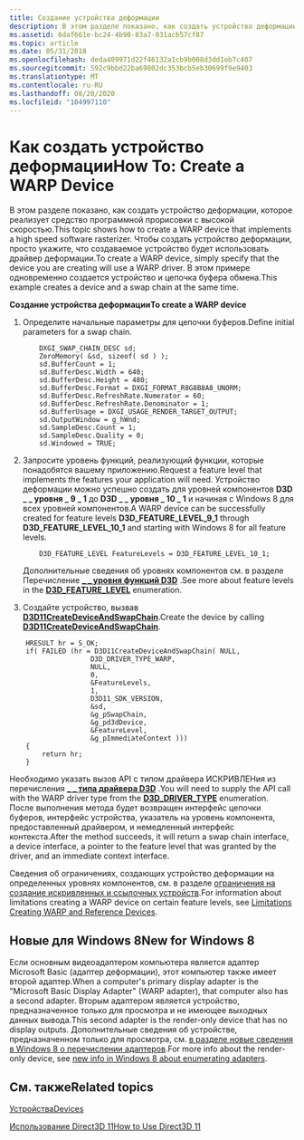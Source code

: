 ```yaml
---
title: Создание устройства деформации
description: В этом разделе показано, как создать устройство деформации, которое реализует средство программной прорисовки с высокой скоростью.
ms.assetid: 6daf661e-bc24-4b90-83a7-031acb57cf87
ms.topic: article
ms.date: 05/31/2018
ms.openlocfilehash: deda409971d22f46132a1cb9b008d3dd1eb7c407
ms.sourcegitcommit: 592c9bbd22ba69802dc353bcb5eb30699f9e9403
ms.translationtype: MT
ms.contentlocale: ru-RU
ms.lasthandoff: 08/20/2020
ms.locfileid: "104997110"
---
```

# <a name="how-to-create-a-warp-device"></a><span data-ttu-id="6797a-103">Как создать устройство деформации</span><span class="sxs-lookup"><span data-stu-id="6797a-103">How To: Create a WARP Device</span></span>

<span data-ttu-id="6797a-104">В этом разделе показано, как создать устройство деформации, которое реализует средство программной прорисовки с высокой скоростью.</span><span class="sxs-lookup"><span data-stu-id="6797a-104">This topic shows how to create a WARP device that implements a high speed software rasterizer.</span></span> <span data-ttu-id="6797a-105">Чтобы создать устройство деформации, просто укажите, что создаваемое устройство будет использовать драйвер деформации.</span><span class="sxs-lookup"><span data-stu-id="6797a-105">To create a WARP device, simply specify that the device you are creating will use a WARP driver.</span></span> <span data-ttu-id="6797a-106">В этом примере одновременно создается устройство и цепочка буфера обмена.</span><span class="sxs-lookup"><span data-stu-id="6797a-106">This example creates a device and a swap chain at the same time.</span></span>

<span data-ttu-id="6797a-107">**Создание устройства деформации**</span><span class="sxs-lookup"><span data-stu-id="6797a-107">**To create a WARP device**</span></span>

1.  <span data-ttu-id="6797a-108">Определите начальные параметры для цепочки буферов.</span><span class="sxs-lookup"><span data-stu-id="6797a-108">Define initial parameters for a swap chain.</span></span>
    ```
        DXGI_SWAP_CHAIN_DESC sd;
        ZeroMemory( &sd, sizeof( sd ) );
        sd.BufferCount = 1;
        sd.BufferDesc.Width = 640;
        sd.BufferDesc.Height = 480;
        sd.BufferDesc.Format = DXGI_FORMAT_R8G8B8A8_UNORM;
        sd.BufferDesc.RefreshRate.Numerator = 60;
        sd.BufferDesc.RefreshRate.Denominator = 1;
        sd.BufferUsage = DXGI_USAGE_RENDER_TARGET_OUTPUT;
        sd.OutputWindow = g_hWnd;
        sd.SampleDesc.Count = 1;
        sd.SampleDesc.Quality = 0;
        sd.Windowed = TRUE;
    ```

    

2.  <span data-ttu-id="6797a-109">Запросите уровень функций, реализующий функции, которые понадобятся вашему приложению.</span><span class="sxs-lookup"><span data-stu-id="6797a-109">Request a feature level that implements the features your application will need.</span></span> <span data-ttu-id="6797a-110">Устройство деформации можно успешно создать для уровней компонентов **D3D \_ \_ уровня \_ 9 \_ 1** до **D3D \_ \_ уровня \_ 10 \_ 1** и начиная с Windows 8 для всех уровней компонентов.</span><span class="sxs-lookup"><span data-stu-id="6797a-110">A WARP device can be successfully created for feature levels **D3D\_FEATURE\_LEVEL\_9\_1** through **D3D\_FEATURE\_LEVEL\_10\_1** and starting with Windows 8 for all feature levels.</span></span>

    ```
        D3D_FEATURE_LEVEL FeatureLevels = D3D_FEATURE_LEVEL_10_1;
    ```

    

    <span data-ttu-id="6797a-111">Дополнительные сведения об уровнях компонентов см. в разделе Перечисление [**\_ \_ уровня функций D3D**](/windows/desktop/api/D3DCommon/ne-d3dcommon-d3d_feature_level) .</span><span class="sxs-lookup"><span data-stu-id="6797a-111">See more about feature levels in the [**D3D\_FEATURE\_LEVEL**](/windows/desktop/api/D3DCommon/ne-d3dcommon-d3d_feature_level) enumeration.</span></span>

3.  <span data-ttu-id="6797a-112">Создайте устройство, вызвав [**D3D11CreateDeviceAndSwapChain**](/windows/desktop/api/D3D11/nf-d3d11-d3d11createdeviceandswapchain).</span><span class="sxs-lookup"><span data-stu-id="6797a-112">Create the device by calling [**D3D11CreateDeviceAndSwapChain**](/windows/desktop/api/D3D11/nf-d3d11-d3d11createdeviceandswapchain).</span></span>


```
    HRESULT hr = S_OK;
    if( FAILED (hr = D3D11CreateDeviceAndSwapChain( NULL, 
                    D3D_DRIVER_TYPE_WARP,
                    NULL, 
                    0,
                    &FeatureLevels, 
                    1, 
                    D3D11_SDK_VERSION, 
                    &sd, 
                    &g_pSwapChain, 
                    &g_pd3dDevice, 
                    &FeatureLevel,
                    &g_pImmediateContext )))
    {
        return hr;
    }
```



<span data-ttu-id="6797a-113">Необходимо указать вызов API с типом драйвера ИСКРИВЛЕНия из перечисления [**\_ \_ типа драйвера D3D**](/windows/desktop/api/D3DCommon/ne-d3dcommon-d3d_driver_type) .</span><span class="sxs-lookup"><span data-stu-id="6797a-113">You will need to supply the API call with the WARP driver type from the [**D3D\_DRIVER\_TYPE**](/windows/desktop/api/D3DCommon/ne-d3dcommon-d3d_driver_type) enumeration.</span></span> <span data-ttu-id="6797a-114">После выполнения метода будет возвращен интерфейс цепочки буферов, интерфейс устройства, указатель на уровень компонента, предоставленный драйвером, и немедленный интерфейс контекста.</span><span class="sxs-lookup"><span data-stu-id="6797a-114">After the method succeeds, it will return a swap chain interface, a device interface, a pointer to the feature level that was granted by the driver, and an immediate context interface.</span></span>

<span data-ttu-id="6797a-115">Сведения об ограничениях, создающих устройство деформации на определенных уровнях компонентов, см. в разделе [ограничения на создание искривленных и ссылочных устройств](overviews-direct3d-11-devices-limitations.md).</span><span class="sxs-lookup"><span data-stu-id="6797a-115">For information about limitations creating a WARP device on certain feature levels, see [Limitations Creating WARP and Reference Devices](overviews-direct3d-11-devices-limitations.md).</span></span>

## <a name="new-for-windows-8"></a><span data-ttu-id="6797a-116">Новые для Windows 8</span><span class="sxs-lookup"><span data-stu-id="6797a-116">New for Windows 8</span></span>

<span data-ttu-id="6797a-117">Если основным видеоадаптером компьютера является адаптер Microsoft Basic (адаптер деформации), этот компьютер также имеет второй адаптер.</span><span class="sxs-lookup"><span data-stu-id="6797a-117">When a computer's primary display adapter is the "Microsoft Basic Display Adapter" (WARP adapter), that computer also has a second adapter.</span></span> <span data-ttu-id="6797a-118">Вторым адаптером является устройство, предназначенное только для просмотра и не имеющее выходных данных вывода.</span><span class="sxs-lookup"><span data-stu-id="6797a-118">This second adapter is the render-only device that has no display outputs.</span></span> <span data-ttu-id="6797a-119">Дополнительные сведения об устройстве, предназначенном только для просмотра, см. [в разделе новые сведения в Windows 8 о перечислении адаптеров](/windows/desktop/direct3ddxgi/d3d10-graphics-programming-guide-dxgi).</span><span class="sxs-lookup"><span data-stu-id="6797a-119">For more info about the render-only device, see [new info in Windows 8 about enumerating adapters](/windows/desktop/direct3ddxgi/d3d10-graphics-programming-guide-dxgi).</span></span>

## <a name="related-topics"></a><span data-ttu-id="6797a-120">См. также</span><span class="sxs-lookup"><span data-stu-id="6797a-120">Related topics</span></span>

<dl> <dt>

[<span data-ttu-id="6797a-121">Устройства</span><span class="sxs-lookup"><span data-stu-id="6797a-121">Devices</span></span>](overviews-direct3d-11-devices.md)
</dt> <dt>

[<span data-ttu-id="6797a-122">Использование Direct3D 11</span><span class="sxs-lookup"><span data-stu-id="6797a-122">How to Use Direct3D 11</span></span>](how-to-use-direct3d-11.md)
</dt> </dl>

 

 